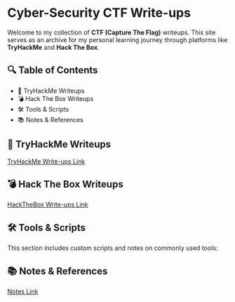 # Cyber-Security CTF Write-ups

Welcome to my collection of **CTF (Capture The Flag)** writeups. This site serves as an archive for my personal learning journey through platforms like **TryHackMe** and **Hack The Box**.

## 🔍 Table of Contents

- 🔐 TryHackMe Writeups
- 💣 Hack The Box Writeups
- 🛠 Tools & Scripts
- 📚 Notes & References

## 🔐 TryHackMe Writeups

[TryHackMe Write-ups Link](./tryhackme)

## 💣 Hack The Box Writeups

[HackTheBox Write-ups Link](./hackthebox)

## 🛠 Tools & Scripts

This section includes custom scripts and notes on commonly used tools:

## 📚 Notes & References

[Notes Link](./notes)
